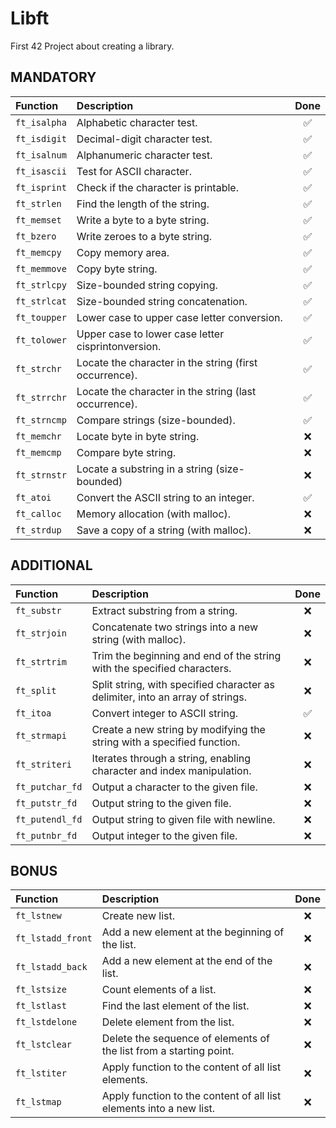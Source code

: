 # Libft
First 42 Project about creating a library.

## MANDATORY

| Function | Description | Done |
| :- | :- | :-: |
| `ft_isalpha` | Alphabetic character test. | ✅ |
| `ft_isdigit` | Decimal-digit character test. | ✅ |
| `ft_isalnum` | Alphanumeric character test. | ✅ |
| `ft_isascii` | Test for ASCII character. | ✅ |
| `ft_isprint` | Check if the character is printable. | ✅ |
| `ft_strlen`   | Find the length of the string. | ✅ |
| `ft_memset`  | Write a byte to a byte string. | ✅ |
| `ft_bzero`   | Write zeroes to a byte string. | ✅ |
| `ft_memcpy`  | Copy memory area. | ✅ |
| `ft_memmove` | Copy byte string. | ✅ |
| `ft_strlcpy`  | Size-bounded string copying. | ✅ |
| `ft_strlcat`  | Size-bounded string concatenation. | ✅ |
| `ft_toupper` | Lower case to upper case letter conversion. | ✅ |
| `ft_tolower` | Upper case to lower case letter cisprintonversion. | ✅ |
| `ft_strchr`   | Locate the character in the string (first occurrence). | ✅ |
| `ft_strrchr`  | Locate the character in the string (last occurrence). | ✅ |
| `ft_strncmp`  | Compare strings (size-bounded). | ✅ |
| `ft_memchr`  | Locate byte in byte string. | ❌ |
| `ft_memcmp`  | Compare byte string. | ❌ |
| `ft_strnstr`  | Locate a substring in a string (size-bounded) | ❌ |
| `ft_atoi` | Convert the ASCII string to an integer. | ✅ |
| `ft_calloc`  | Memory allocation (with malloc). | ❌ |
| `ft_strdup`  | Save a copy of a string (with malloc). | ❌ |


## ADDITIONAL

| Function | Description | Done |
| :- | :- | :-: |
| `ft_substr`   | Extract substring from a string. | ❌ |
| `ft_strjoin`  | Concatenate two strings into a new string (with malloc). | ❌ |
| `ft_strtrim`  | Trim the beginning and end of the string with the specified characters. | ❌ |
| `ft_split`    | Split string, with specified character as delimiter, into an array of strings. | ❌ |
| `ft_itoa` | Convert integer to ASCII string. | ✅ |
| `ft_strmapi`  | Create a new string by modifying the string with a specified function. | ❌ |
| `ft_striteri` | Iterates through a string, enabling character and index manipulation. | ❌ |
| `ft_putchar_fd` | Output a character to the given file. | ❌ |
| `ft_putstr_fd`  | Output string to the given file. | ❌ |
| `ft_putendl_fd` | Output string to given file with newline. | ❌ |
| `ft_putnbr_fd`  | Output integer to the given file. | ❌ |


## BONUS

| Function | Description | Done |
| :- | :- | :-: |
| `ft_lstnew`       | Create new list. | ❌ |
| `ft_lstadd_front` | Add a new element at the beginning of the list. | ❌ |
| `ft_lstadd_back`  | Add a new element at the end of the list. | ❌ |
| `ft_lstsize`      | Count elements of a list. | ❌ |
| `ft_lstlast`      | Find the last element of the list. | ❌ |
| `ft_lstdelone`    | Delete element from the list. | ❌ |
| `ft_lstclear`     | Delete the sequence of elements of the list from a starting point. | ❌ |
| `ft_lstiter`      | Apply function to the content of all list elements. | ❌ |
| `ft_lstmap`       | Apply function to the content of all list elements into a new list. | ❌ |
